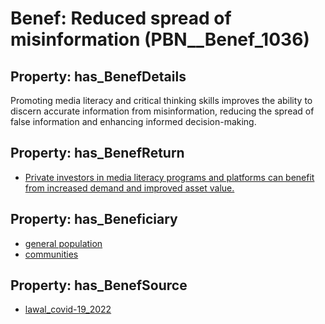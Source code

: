 # Benef: __Reduced spread of misinformation__ (PBN__Benef_1036)

## Property: has_BenefDetails

Promoting media literacy and critical thinking skills improves the ability to discern accurate information from misinformation, reducing the spread of false information and enhancing informed decision-making.

## Property: has_BenefReturn

* [Private investors in media literacy programs and platforms can benefit from increased demand and improved asset value.](../BenefReturn/PBN__BenefReturn_1157)

## Property: has_Beneficiary

* [general population](../Stakeholder/PBN__Stakeholder_9)
* [communities](../Stakeholder/PBN__Stakeholder_4)

## Property: has_BenefSource

* [lawal_covid-19_2022](../Article/PBN__Article_215)

